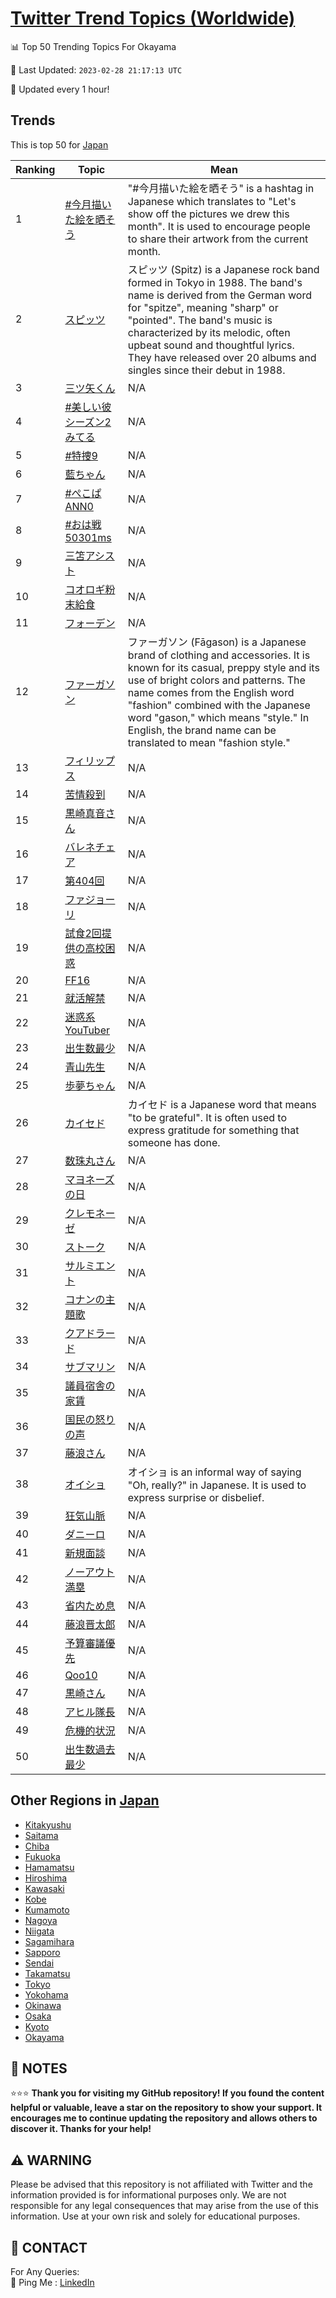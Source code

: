 [Twitter Trend Topics (Worldwide)](https://github.com/ErcinDedeoglu/Twitter-Trend-Topics)
==========


📊 Top 50 Trending Topics For Okayama

📆 Last Updated: `2023-02-28 21:17:13 UTC`

🔧 Updated every 1 hour!


## Trends

This is top 50 for [Japan](</Japan>)

| Ranking | Topic | Mean |
| ------- | ------------ | ------------ |
| 1 | [#今月描いた絵を晒そう](http://twitter.com/search?q=%23%e4%bb%8a%e6%9c%88%e6%8f%8f%e3%81%84%e3%81%9f%e7%b5%b5%e3%82%92%e6%99%92%e3%81%9d%e3%81%86) | "#今月描いた絵を晒そう" is a hashtag in Japanese which translates to "Let's show off the pictures we drew this month". It is used to encourage people to share their artwork from the current month. |
| 2 | [スピッツ](http://twitter.com/search?q=%e3%82%b9%e3%83%94%e3%83%83%e3%83%84) | スピッツ (Spitz) is a Japanese rock band formed in Tokyo in 1988. The band's name is derived from the German word for "spitze", meaning "sharp" or "pointed". The band's music is characterized by its melodic, often upbeat sound and thoughtful lyrics. They have released over 20 albums and singles since their debut in 1988. |
| 3 | [三ツ矢くん](http://twitter.com/search?q=%e4%b8%89%e3%83%84%e7%9f%a2%e3%81%8f%e3%82%93) | N/A |
| 4 | [#美しい彼シーズン2みてる](http://twitter.com/search?q=%23%e7%be%8e%e3%81%97%e3%81%84%e5%bd%bc%e3%82%b7%e3%83%bc%e3%82%ba%e3%83%b32%e3%81%bf%e3%81%a6%e3%82%8b) | N/A |
| 5 | [#特捜9](http://twitter.com/search?q=%23%e7%89%b9%e6%8d%9c9) | N/A |
| 6 | [藍ちゃん](http://twitter.com/search?q=%e8%97%8d%e3%81%a1%e3%82%83%e3%82%93) | N/A |
| 7 | [#ぺこぱANN0](http://twitter.com/search?q=%23%e3%81%ba%e3%81%93%e3%81%b1ANN0) | N/A |
| 8 | [#おは戦50301ms](http://twitter.com/search?q=%23%e3%81%8a%e3%81%af%e6%88%a650301ms) | N/A |
| 9 | [三笘アシスト](http://twitter.com/search?q=%e4%b8%89%e7%ac%98%e3%82%a2%e3%82%b7%e3%82%b9%e3%83%88) | N/A |
| 10 | [コオロギ粉末給食](http://twitter.com/search?q=%e3%82%b3%e3%82%aa%e3%83%ad%e3%82%ae%e7%b2%89%e6%9c%ab%e7%b5%a6%e9%a3%9f) | N/A |
| 11 | [フォーデン](http://twitter.com/search?q=%e3%83%95%e3%82%a9%e3%83%bc%e3%83%87%e3%83%b3) | N/A |
| 12 | [ファーガソン](http://twitter.com/search?q=%e3%83%95%e3%82%a1%e3%83%bc%e3%82%ac%e3%82%bd%e3%83%b3) | ファーガソン (Fāgason) is a Japanese brand of clothing and accessories. It is known for its casual, preppy style and its use of bright colors and patterns. The name comes from the English word "fashion" combined with the Japanese word "gason," which means "style." In English, the brand name can be translated to mean "fashion style." |
| 13 | [フィリップス](http://twitter.com/search?q=%e3%83%95%e3%82%a3%e3%83%aa%e3%83%83%e3%83%97%e3%82%b9) | N/A |
| 14 | [苦情殺到](http://twitter.com/search?q=%e8%8b%a6%e6%83%85%e6%ae%ba%e5%88%b0) | N/A |
| 15 | [黒崎真音さん](http://twitter.com/search?q=%e9%bb%92%e5%b4%8e%e7%9c%9f%e9%9f%b3%e3%81%95%e3%82%93) | N/A |
| 16 | [バレネチェア](http://twitter.com/search?q=%e3%83%90%e3%83%ac%e3%83%8d%e3%83%81%e3%82%a7%e3%82%a2) | N/A |
| 17 | [第404回](http://twitter.com/search?q=%e7%ac%ac404%e5%9b%9e) | N/A |
| 18 | [ファジョーリ](http://twitter.com/search?q=%e3%83%95%e3%82%a1%e3%82%b8%e3%83%a7%e3%83%bc%e3%83%aa) | N/A |
| 19 | [試食2回提供の高校困惑](http://twitter.com/search?q=%e8%a9%a6%e9%a3%9f2%e5%9b%9e%e6%8f%90%e4%be%9b%e3%81%ae%e9%ab%98%e6%a0%a1%e5%9b%b0%e6%83%91) | N/A |
| 20 | [FF16](http://twitter.com/search?q=FF16) | N/A |
| 21 | [就活解禁](http://twitter.com/search?q=%e5%b0%b1%e6%b4%bb%e8%a7%a3%e7%a6%81) | N/A |
| 22 | [迷惑系YouTuber](http://twitter.com/search?q=%e8%bf%b7%e6%83%91%e7%b3%bbYouTuber) | N/A |
| 23 | [出生数最少](http://twitter.com/search?q=%e5%87%ba%e7%94%9f%e6%95%b0%e6%9c%80%e5%b0%91) | N/A |
| 24 | [青山先生](http://twitter.com/search?q=%e9%9d%92%e5%b1%b1%e5%85%88%e7%94%9f) | N/A |
| 25 | [歩夢ちゃん](http://twitter.com/search?q=%e6%ad%a9%e5%a4%a2%e3%81%a1%e3%82%83%e3%82%93) | N/A |
| 26 | [カイセド](http://twitter.com/search?q=%e3%82%ab%e3%82%a4%e3%82%bb%e3%83%89) | カイセド is a Japanese word that means "to be grateful". It is often used to express gratitude for something that someone has done. |
| 27 | [数珠丸さん](http://twitter.com/search?q=%e6%95%b0%e7%8f%a0%e4%b8%b8%e3%81%95%e3%82%93) | N/A |
| 28 | [マヨネーズの日](http://twitter.com/search?q=%e3%83%9e%e3%83%a8%e3%83%8d%e3%83%bc%e3%82%ba%e3%81%ae%e6%97%a5) | N/A |
| 29 | [クレモネーゼ](http://twitter.com/search?q=%e3%82%af%e3%83%ac%e3%83%a2%e3%83%8d%e3%83%bc%e3%82%bc) | N/A |
| 30 | [ストーク](http://twitter.com/search?q=%e3%82%b9%e3%83%88%e3%83%bc%e3%82%af) | N/A |
| 31 | [サルミエント](http://twitter.com/search?q=%e3%82%b5%e3%83%ab%e3%83%9f%e3%82%a8%e3%83%b3%e3%83%88) | N/A |
| 32 | [コナンの主題歌](http://twitter.com/search?q=%e3%82%b3%e3%83%8a%e3%83%b3%e3%81%ae%e4%b8%bb%e9%a1%8c%e6%ad%8c) | N/A |
| 33 | [クアドラード](http://twitter.com/search?q=%e3%82%af%e3%82%a2%e3%83%89%e3%83%a9%e3%83%bc%e3%83%89) | N/A |
| 34 | [サブマリン](http://twitter.com/search?q=%e3%82%b5%e3%83%96%e3%83%9e%e3%83%aa%e3%83%b3) | N/A |
| 35 | [議員宿舎の家賃](http://twitter.com/search?q=%e8%ad%b0%e5%93%a1%e5%ae%bf%e8%88%8e%e3%81%ae%e5%ae%b6%e8%b3%83) | N/A |
| 36 | [国民の怒りの声](http://twitter.com/search?q=%e5%9b%bd%e6%b0%91%e3%81%ae%e6%80%92%e3%82%8a%e3%81%ae%e5%a3%b0) | N/A |
| 37 | [藤浪さん](http://twitter.com/search?q=%e8%97%a4%e6%b5%aa%e3%81%95%e3%82%93) | N/A |
| 38 | [オイショ](http://twitter.com/search?q=%e3%82%aa%e3%82%a4%e3%82%b7%e3%83%a7) | オイショ is an informal way of saying "Oh, really?" in Japanese. It is used to express surprise or disbelief. |
| 39 | [狂気山脈](http://twitter.com/search?q=%e7%8b%82%e6%b0%97%e5%b1%b1%e8%84%88) | N/A |
| 40 | [ダニーロ](http://twitter.com/search?q=%e3%83%80%e3%83%8b%e3%83%bc%e3%83%ad) | N/A |
| 41 | [新規面談](http://twitter.com/search?q=%e6%96%b0%e8%a6%8f%e9%9d%a2%e8%ab%87) | N/A |
| 42 | [ノーアウト満塁](http://twitter.com/search?q=%e3%83%8e%e3%83%bc%e3%82%a2%e3%82%a6%e3%83%88%e6%ba%80%e5%a1%81) | N/A |
| 43 | [省内ため息](http://twitter.com/search?q=%e7%9c%81%e5%86%85%e3%81%9f%e3%82%81%e6%81%af) | N/A |
| 44 | [藤浪晋太郎](http://twitter.com/search?q=%e8%97%a4%e6%b5%aa%e6%99%8b%e5%a4%aa%e9%83%8e) | N/A |
| 45 | [予算審議優先](http://twitter.com/search?q=%e4%ba%88%e7%ae%97%e5%af%a9%e8%ad%b0%e5%84%aa%e5%85%88) | N/A |
| 46 | [Qoo10](http://twitter.com/search?q=Qoo10) | N/A |
| 47 | [黒崎さん](http://twitter.com/search?q=%e9%bb%92%e5%b4%8e%e3%81%95%e3%82%93) | N/A |
| 48 | [アヒル隊長](http://twitter.com/search?q=%e3%82%a2%e3%83%92%e3%83%ab%e9%9a%8a%e9%95%b7) | N/A |
| 49 | [危機的状況](http://twitter.com/search?q=%e5%8d%b1%e6%a9%9f%e7%9a%84%e7%8a%b6%e6%b3%81) | N/A |
| 50 | [出生数過去最少](http://twitter.com/search?q=%e5%87%ba%e7%94%9f%e6%95%b0%e9%81%8e%e5%8e%bb%e6%9c%80%e5%b0%91) | N/A |



## Other Regions in [Japan](</Japan>)

* [Kitakyushu](</Japan/Kitakyushu.md>)
* [Saitama](</Japan/Saitama.md>)
* [Chiba](</Japan/Chiba.md>)
* [Fukuoka](</Japan/Fukuoka.md>)
* [Hamamatsu](</Japan/Hamamatsu.md>)
* [Hiroshima](</Japan/Hiroshima.md>)
* [Kawasaki](</Japan/Kawasaki.md>)
* [Kobe](</Japan/Kobe.md>)
* [Kumamoto](</Japan/Kumamoto.md>)
* [Nagoya](</Japan/Nagoya.md>)
* [Niigata](</Japan/Niigata.md>)
* [Sagamihara](</Japan/Sagamihara.md>)
* [Sapporo](</Japan/Sapporo.md>)
* [Sendai](</Japan/Sendai.md>)
* [Takamatsu](</Japan/Takamatsu.md>)
* [Tokyo](</Japan/Tokyo.md>)
* [Yokohama](</Japan/Yokohama.md>)
* [Okinawa](</Japan/Okinawa.md>)
* [Osaka](</Japan/Osaka.md>)
* [Kyoto](</Japan/Kyoto.md>)
* [Okayama](</Japan/Okayama.md>)



## 📝 NOTES

⭐⭐⭐ **Thank you for visiting my GitHub repository! If you found the content helpful or valuable, leave a star on the repository to show your support. It encourages me to continue updating the repository and allows others to discover it. Thanks for your help!**


## ⚠️ WARNING

Please be advised that this repository is not affiliated with Twitter and the information provided is for informational purposes only. We are not responsible for any legal consequences that may arise from the use of this information. Use at your own risk and solely for educational purposes.


## 📨 CONTACT

 For Any Queries:  
            🏓 Ping Me : [LinkedIn](https://www.linkedin.com/in/ercindedeoglu/)
